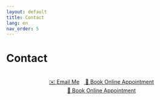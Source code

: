 ```yaml
---
layout: default
title: Contact
lang: en
nav_order: 5
---
```


# Contact

<div style="text-align: center;">
<br />
      <a href="mailto:erhun@datart-lab.com" class="btn btn-primary fs-3 mb-4 mb-md-0 mr-2">✉️ Email Me</a>&nbsp;&nbsp;&nbsp;<a href="https://calendly.com/erhun-datart-lab/30min" target="_blank" class="btn btn-primary fs-3 mb-4 mb-md-0 mr-2"> 📅 Book Online Appointment</a>
<br />
      <!-- Calendly link widget begin -->
<link href="https://assets.calendly.com/assets/external/widget.css" rel="stylesheet">
<script src="https://assets.calendly.com/assets/external/widget.js" type="text/javascript" async></script>
<a href="" onclick="Calendly.initPopupWidget({url: 'https://calendly.com/erhun-datart-lab/30min'});return false;" class="btn btn-primary fs-3 mb-4 mb-md-0 mr-2"> 📅 Book Online Appointment</a>
<!-- Calendly link widget end -->
</div>
